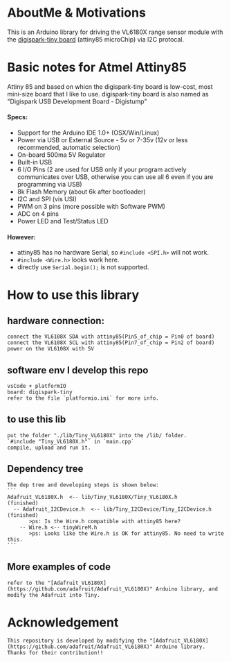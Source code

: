 # AboutMe & Motivations
  This is an Arduino library for driving the VL6180X range sensor module with the [digispark-tiny board](http://digistump.com/products/1) (attiny85 microChip) via I2C protocal.

# Basic notes for Atmel Attiny85
  Attiny 85 and based on whicn the digispark-tiny board is low-cost, most mini-size board that I like to use.
  digispark-tiny board is also named as "Digispark USB Development Board - Digistump"
  #### Specs:
 - Support for the Arduino IDE 1.0+ (OSX/Win/Linux)
 - Power via USB or External Source - 5v or 7-35v (12v or less recommended, automatic selection)
 - On-board 500ma 5V Regulator
 - Built-in USB
 - 6 I/O Pins (2 are used for USB only if your program actively communicates over USB, otherwise you can use all 6 even if you are programming via USB)
 - 8k Flash Memory (about 6k after bootloader)
 - I2C and SPI (vis USI)
 - PWM on 3 pins (more possible with Software PWM)
 - ADC on 4 pins
 - Power LED and Test/Status LED
  #### However:
 - attiny85 has no hardware Serial, so `#include <SPI.h>` will not work.
 - `#include <Wire.h>` looks work here.
 - directly use `Serial.begin();` is not supported.

# How to use this library
  
## hardware connection:
    connect the VL6108X SDA with attiny85(Pin5_of_chip = Pin0 of board)
    connect the VL6108X SCL with attiny85(Pin7_of_chip = Pin2 of board)
    power on the VL6108X with 5V

## software env I develop this repo
    vsCode + platformIO
    board: digispark-tiny
    refer to the file `platformio.ini` for more info.

## to use this lib
    put the folder "./lib/Tiny_VL6180X" into the /lib/ folder.
    `#include "Tiny_VL6180X.h"` in `main.cpp`
    compile, upload and run it.

## Dependency tree
    The dep tree and developing steps is shown below:
    ```
    Adafruit_VL6180X.h  <-- lib/Tiny_VL6180X/Tiny_VL6180X.h             (finished)
      -- Adafruit_I2CDevice.h  <-- lib/Tiny_I2CDevice/Tiny_I2CDevice.h  (finished)
           >ps: Is the Wire.h compatible with attiny85 here? 
        -- Wire.h <-- tinyWireM.h 
           >ps: Looks like the Wire.h is OK for attiny85. No need to write this.
    ```

## More examples of code
    refer to the "[Adafruit_VL6180X](https://github.com/adafruit/Adafruit_VL6180X)" Arduino library, and modify the Adafruit into Tiny.

# Acknowledgement
    This repository is developed by modifying the "[Adafruit_VL6180X](https://github.com/adafruit/Adafruit_VL6180X)" Arduino library.
    Thanks for their contribution!!

